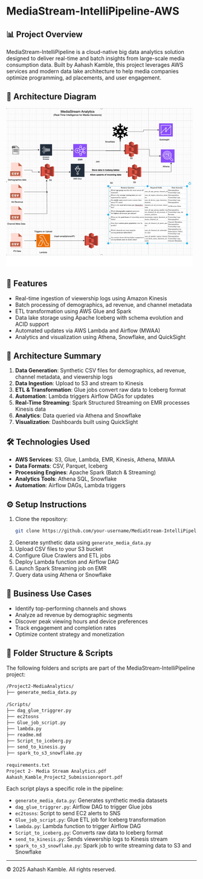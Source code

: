
# MediaStream-IntelliPipeline-AWS

## 📊 Project Overview
MediaStream-IntelliPipeline is a cloud-native big data analytics solution designed to deliver real-time and batch insights from large-scale media consumption data. Built by Aahash Kamble, this project leverages AWS services and modern data lake architecture to help media companies optimize programming, ad placements, and user engagement.

## 🧭 Architecture Diagram
<img width="493" height="418" alt="Mediastream Digram" src="https://github.com/Aahash06/MediaStream-IntelliPipeline-AWS/blob/main/Mediastream%20Digram.png" />


## 🚀 Features
- Real-time ingestion of viewership logs using Amazon Kinesis
- Batch processing of demographics, ad revenue, and channel metadata
- ETL transformation using AWS Glue and Spark
- Data lake storage using Apache Iceberg with schema evolution and ACID support
- Automated updates via AWS Lambda and Airflow (MWAA)
- Analytics and visualization using Athena, Snowflake, and QuickSight

## 🧱 Architecture Summary
1. **Data Generation**: Synthetic CSV files for demographics, ad revenue, channel metadata, and viewership logs
2. **Data Ingestion**: Upload to S3 and stream to Kinesis
3. **ETL & Transformation**: Glue jobs convert raw data to Iceberg format
4. **Automation**: Lambda triggers Airflow DAGs for updates
5. **Real-Time Streaming**: Spark Structured Streaming on EMR processes Kinesis data
6. **Analytics**: Data queried via Athena and Snowflake
7. **Visualization**: Dashboards built using QuickSight

## 🛠️ Technologies Used
- **AWS Services**: S3, Glue, Lambda, EMR, Kinesis, Athena, MWAA
- **Data Formats**: CSV, Parquet, Iceberg
- **Processing Engines**: Apache Spark (Batch & Streaming)
- **Analytics Tools**: Athena SQL, Snowflake
- **Automation**: Airflow DAGs, Lambda triggers

## ⚙️ Setup Instructions
1. Clone the repository:
   ```bash
   git clone https://github.com/your-username/MediaStream-IntelliPipeline.git
   ```
2. Generate synthetic data using `generate_media_data.py`
3. Upload CSV files to your S3 bucket
4. Configure Glue Crawlers and ETL jobs
5. Deploy Lambda function and Airflow DAG
6. Launch Spark Streaming job on EMR
7. Query data using Athena or Snowflake

## 💼 Business Use Cases
- Identify top-performing channels and shows
- Analyze ad revenue by demographic segments
- Discover peak viewing hours and device preferences
- Track engagement and completion rates
- Optimize content strategy and monetization

## 📁 Folder Structure & Scripts
The following folders and scripts are part of the MediaStream-IntelliPipeline project:

```
/Project2-MediaAnalytics/
├── generate_media_data.py

/Scripts/
├── dag_glue_triggrer.py
├── ec2tosns
├── Glue_job_script.py
├── lambda.py
├── readme.md
├── Script_to_iceberg.py
├── send_to_kinesis.py
├── spark_to_s3_snowflake.py

requirements.txt
Project 2- Media Stream Analytics.pdf
Aahash_Kamble_Project2_Submissionreport.pdf
```

Each script plays a specific role in the pipeline:
- `generate_media_data.py`: Generates synthetic media datasets
- `dag_glue_triggrer.py`: Airflow DAG to trigger Glue jobs
- `ec2tosns`: Script to send EC2 alerts to SNS
- `Glue_job_script.py`: Glue ETL job for Iceberg transformation
- `lambda.py`: Lambda function to trigger Airflow DAG
- `Script_to_iceberg.py`: Converts raw data to Iceberg format
- `send_to_kinesis.py`: Sends viewership logs to Kinesis stream
- `spark_to_s3_snowflake.py`: Spark job to write streaming data to S3 and Snowflake

---
© 2025 Aahash Kamble. All rights reserved.
